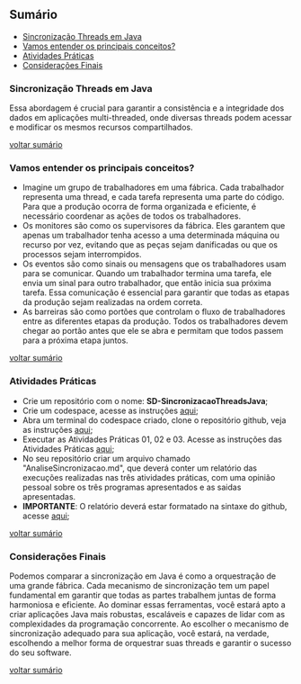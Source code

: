 ## Sumário
* [Sincronização Threads em Java](#sincronização-threads-em-java)
* [Vamos entender os principais conceitos?](#vamos-entender-os-principais-conceitos)
* [Atividades Práticas](#atividades-práticas)
* [Considerações Finais](#considerações-finais)
  
### Sincronização Threads em Java
Essa abordagem é crucial para garantir a consistência e a integridade dos dados em aplicações multi-threaded, onde diversas threads podem acessar e modificar os mesmos recursos compartilhados.

[voltar sumário](#sumário)

### Vamos entender os principais conceitos?
* Imagine um grupo de trabalhadores em uma fábrica. Cada trabalhador representa uma thread, e cada tarefa representa uma parte do código. Para que a produção ocorra de forma organizada e eficiente, é necessário coordenar as ações de todos os trabalhadores.
* Os monitores são como os supervisores da fábrica. Eles garantem que apenas um trabalhador tenha acesso a uma determinada máquina ou recurso por vez, evitando que as peças sejam danificadas ou que os processos sejam interrompidos.
* Os eventos são como sinais ou mensagens que os trabalhadores usam para se comunicar. Quando um trabalhador termina uma tarefa, ele envia um sinal para outro trabalhador, que então inicia sua próxima tarefa. Essa comunicação é essencial para garantir que todas as etapas da produção sejam realizadas na ordem correta.
* As barreiras são como portões que controlam o fluxo de trabalhadores entre as diferentes etapas da produção. Todos os trabalhadores devem chegar ao portão antes que ele se abra e permitam que todos passem para a próxima etapa juntos.

[voltar sumário](#sumário)

### Atividades Práticas
* Crie um repositório com o nome: **SD-SincronizacaoThreadsJava**;
* Crie um codespace, acesse as instruções [aqui](https://docs.github.com/pt/codespaces/developing-in-a-codespace/creating-a-codespace-for-a-repository);
* Abra um terminal do codespace criado,  clone o repositório github, veja as instruções [aqui](https://docs.github.com/pt/repositories/creating-and-managing-repositories/cloning-a-repository);
* Executar as Atividades Práticas 01, 02 e 03. Acesse as instruções das Atividades Práticas [aqui](./problema/sincronizacao.md);
* No seu repositório criar um arquivo chamado "AnaliseSincronizacao.md", que deverá conter um relatório das execuções realizadas nas três atividades práticas, com uma opinião pessoal sobre os três programas apresentados e as saidas apresentadas.
* **IMPORTANTE**: O relatório deverá estar formatado na sintaxe do github, acesse [aqui](https://docs.github.com/pt/get-started/writing-on-github/getting-started-with-writing-and-formatting-on-github/basic-writing-and-formatting-syntax);

[voltar sumário](#sumário)

### Considerações Finais
Podemos comparar a sincronização em Java é como a orquestração de uma grande fábrica. Cada mecanismo de sincronização tem um papel fundamental em garantir que todas as partes trabalhem juntas de forma harmoniosa e eficiente. Ao dominar essas ferramentas, você estará apto a criar aplicações Java mais robustas, escaláveis e capazes de lidar com as complexidades da programação concorrente.
Ao escolher o mecanismo de sincronização adequado para sua aplicação, você estará, na verdade, escolhendo a melhor forma de orquestrar suas threads e garantir o sucesso do seu software.

[voltar sumário](#sumário)
